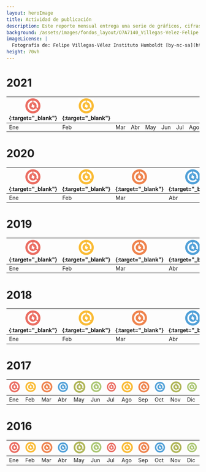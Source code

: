 ```yaml
---
layout: heroImage
title: Actividad de publicación
description: Este reporte mensual entrega una serie de gráficos, cifras y estadísticas de la actividad de publicación y uso de datos sobre biodiversidad publicados a través del SiB Colombia. Las métricas resaltan las organizaciones publicadoras del mes y el uso de datos en publicaciones indexadas. 
background: /assets/images/fondos_layout/O7A7140_Villegas-Velez-Felipe.jpg
imageLicense: |
  Fotografía de: Felipe Villegas-Vélez Instituto Humboldt [by-nc-sa](https://creativecommons.org/licenses/by-nc-sa/3.0/) 
height: 70vh
---
```



# 2021


| [![](/assets/images/reportes/rep-mes-1-40x40_rojo.png)](https://datastudio.google.com/u/0/reporting/63dcd1a8-3316-4d50-9053-a93a67aa8dfa/page/Ge2V){:target="_blank"}| [![](/assets/images/reportes/rep-mes-2-40x40_amarillo.png)](https://datastudio.google.com/u/0/reporting/c8f98154-44fb-4839-b03b-a2681d1d26d2/page/Ge2V){:target="_blank"}  |   |   |  |  |  |  |  |  |  |  | 
|---|---|---|---|---|---|---|---|---|---|---|---|
|Ene|Feb|Mar|Abr|May|Jun|Jul|Ago|Sep|Oct|Nov|Dic|



# 2020


| [![](/assets/images/reportes/rep-mes-1-40x40_rojo.png)](https://datastudio.google.com/u/0/reporting/1st-Hu7KfBEceCCeCoQ7cmvOpvO8t6sw8/page/Ge2V){:target="_blank"}| [![](/assets/images/reportes/rep-mes-2-40x40_amarillo.png)](https://datastudio.google.com/u/0/reporting/1P34gAnfHMdYa7MPe0tXdsu2CuzGbbkj-){:target="_blank"}  |  [![](/assets/images/reportes/rep-mes-3-40x40_naranja.png)](https://datastudio.google.com/u/0/reporting/1wRyC7mGv3kt4e0x6cAoeEAnTjBIhX6TR/page/Ge2V){:target="_blank"}  | [![](/assets/images/reportes/rep-mes-4-40x40_azul.png)](https://datastudio.google.com/reporting/1U9I-E7MhFpJ0HxoF1YU3fVSRobJK02rH/page/Ge2V){:target="_blank"}   |  [![](/assets/images/reportes/rep-mes-5-40x40_oliva.png)](https://datastudio.google.com/reporting/1S-JNBvBisFquvgEkN6S3h6GiuoixlhTz/page/Ge2V){:target="_blank"}  |  [![](/assets/images/reportes/rep-mes-6-40x40_verde.png)](https://datastudio.google.com/u/2/reporting/5413f332-a29e-44ad-9514-c6bec7d27624/page/Ge2V){:target="_blank"}  | [![](/assets/images/reportes/rep-mes-1-40x40_rojo.png)](https://datastudio.google.com/reporting/d5a594cf-e504-4100-8905-3c9f7cc33f9e/page/Ge2V){:target="_blank"}|  [![](/assets/images/reportes/rep-mes-2-40x40_amarillo.png)](https://datastudio.google.com/reporting/6cbdf8bd-b76d-4413-a307-ca62ac1aa863/page/Ge2V){:target="_blank"}  |  [![](/assets/images/reportes/rep-mes-3-40x40_naranja.png)](https://datastudio.google.com/u/0/reporting/4a1d3e2b-168d-45f0-8fad-d0d6841ecdd5/page/Ge2V){:target="_blank"}  | [![](/assets/images/reportes/rep-mes-4-40x40_azul.png)](https://datastudio.google.com/u/0/reporting/d4305726-37c4-455d-aa03-1f282372c1fc/page/Ge2V){:target="_blank"}   |  [![](/assets/images/reportes/rep-mes-5-40x40_oliva.png)](https://datastudio.google.com/u/0/reporting/c295e068-fb26-429b-a260-93f1079ba93e/page/Ge2V){:target="_blank"}  |  [![](/assets/images/reportes/rep-mes-6-40x40_verde.png)](https://datastudio.google.com/u/0/reporting/82a89129-30a4-408a-80b7-d15475f66479/page/Ge2V){:target="_blank"}  | 
|---|---|---|---|---|---|---|---|---|---|---|---|
|Ene|Feb|Mar|Abr|May|Jun|Jul|Ago|Sep|Oct|Nov|Dic|


# 2019


| [![](/assets/images/reportes/rep-mes-1-40x40_rojo.png)](https://datastudio.google.com/u/0/reporting/1hLMgZXlo-44gynwUF5ulFkyc8lt24pM3/page/Ge2V){:target="_blank"} | [![](/assets/images/reportes/rep-mes-2-40x40_amarillo.png)](https://datastudio.google.com/open/1acv1wqAghmozn80Ci9sqRZ1uL202zQNw){:target="_blank"} | [![](/assets/images/reportes/rep-mes-3-40x40_naranja.png)](https://datastudio.google.com/u/0/reporting/1Sn7UJZ9gZKyfoklf4xepk7X5tskKkH-k/page/Ge2V){:target="_blank"} | [![](/assets/images/reportes/rep-mes-4-40x40_azul.png)](https://datastudio.google.com/open/1CdEsy7owfnEZ4QpvJyzSm3DpJ3Eyb3C6){:target="_blank"} | [![](/assets/images/reportes/rep-mes-5-40x40_oliva.png)](https://datastudio.google.com/open/1dt08swT5c5bQR4vQunSceY_FODTcko3h){:target="_blank"} | [![](/assets/images/reportes/rep-mes-6-40x40_verde.png)](https://datastudio.google.com/open/1yqaSRnp8ANAjZ488CAg1Zlv_sAYQGPiS){:target="_blank"} | [![](/assets/images/reportes/rep-mes-1-40x40_rojo.png)](https://datastudio.google.com/open/1IGzbp2fe-shQLOHxtf18ut9PaxQmfr_N){:target="_blank"} | [![](/assets/images/reportes/rep-mes-2-40x40_amarillo.png)](https://datastudio.google.com/s/mEM3dEQJy70){:target="_blank"}   |  [![](/assets/images/reportes/rep-mes-3-40x40_naranja.png)](https://datastudio.google.com/open/1vLO58cHYwK3eRq-6gtJuwxSPuFDiZ78S){:target="_blank"}  | [![](/assets/images/reportes/rep-mes-4-40x40_azul.png)](https://datastudio.google.com/open/158KCDnFdOjn_-Nwgsk4JoRjlq20W0Mv8){:target="_blank"}   |  [![](/assets/images/reportes/rep-mes-5-40x40_oliva.png)](https://datastudio.google.com/reporting/1SkQS8jYoqphP99fMIKYsEVnjGokhxAkc/page/Ge2V){:target="_blank"}  |  [![](/assets/images/reportes/rep-mes-6-40x40_verde.png)](https://datastudio.google.com/open/1D-aYIBfTx_KZgb71xo0jnL6WCwMcuag9){:target="_blank"}  | 
|---|---|---|---|---|---|---|---|---|---|---|---|
|Ene|Feb|Mar|Abr|May|Jun|Jul|Ago|Sep|Oct|Nov|Dic|





# 2018

| [![](/assets/images/reportes/rep-mes-1-40x40_rojo.png)](https://datastudio.google.com/u/0/reporting/1hLMgZXlo-44gynwUF5ulFkyc8lt24pM3/page/Ge2V){:target="_blank"} | [![](/assets/images/reportes/rep-mes-2-40x40_amarillo.png)](https://datastudio.google.com/open/1acv1wqAghmozn80Ci9sqRZ1uL202zQNw){:target="_blank"} | [![](/assets/images/reportes/rep-mes-3-40x40_naranja.png)](https://datastudio.google.com/u/0/reporting/1Sn7UJZ9gZKyfoklf4xepk7X5tskKkH-k/page/Ge2V){:target="_blank"} | [![](/assets/images/reportes/rep-mes-4-40x40_azul.png)](https://datastudio.google.com/open/1CdEsy7owfnEZ4QpvJyzSm3DpJ3Eyb3C6){:target="_blank"} | [![](/assets/images/reportes/rep-mes-5-40x40_oliva.png)](https://datastudio.google.com/open/1dt08swT5c5bQR4vQunSceY_FODTcko3h){:target="_blank"} | [![](/assets/images/reportes/rep-mes-6-40x40_verde.png)](https://datastudio.google.com/open/1yqaSRnp8ANAjZ488CAg1Zlv_sAYQGPiS){:target="_blank"} | [![](/assets/images/reportes/rep-mes-1-40x40_rojo.png)](https://datastudio.google.com/reporting/1l3kGwFxcN0SGWBXTnjcZsXBU3_BkY-YE/page/Ge2V){:target="_blank"} | [![](/assets/images/reportes/rep-mes-2-40x40_amarillo.png)](https://datastudio.google.com/u/2/reporting/1WFqxDVzvCPLLtw0A-aU_eHT36ArNoIEG/page/Ge2V){:target="_blank"}   |  [![](/assets/images/reportes/rep-mes-3-40x40_naranja.png)](https://datastudio.google.com/open/1vLO58cHYwK3eRq-6gtJuwxSPuFDiZ78https://datastudio.google.com/open/1bWyo6plZqjUN3XdsEHyHE4gSrUTioGO_){:target="_blank"}  | [![](/assets/images/reportes/rep-mes-4-40x40_azul.png)](https://datastudio.google.com/open/1YggehKH_3gcBzGZXlIBO8Ai2XEDtgGVK){:target="_blank"}   |  [![](/assets/images/reportes/rep-mes-5-40x40_oliva.png)](https://datastudio.google.com/open/1PIha_6FhLsbBDngbSWQAtvsySfUkJPh4){:target="_blank"}  |  [![](/assets/images/reportes/rep-mes-6-40x40_verde.png)](https://datastudio.google.com/open/12357ByrfcryKpjmW5H6I19yA0gkDy7Ey){:target="_blank"}  | 
|---|---|---|---|---|---|---|---|---|---|---|---|
|Ene|Feb|Mar|Abr|May|Jun|Jul|Ago|Sep|Oct|Nov|Dic|


# 2017


| [![](/assets/images/reportes/rep-mes-1-40x40_rojo.png)](https://statics.sibcolombia.net/sib-resources/reportes-publicacion/2017/enero/reporte-enero2017.pdf)|  [![](/assets/images/reportes/rep-mes-2-40x40_amarillo.png)](https://statics.sibcolombia.net/sib-resources/reportes-publicacion/2017/enero/reporte-enero2017.pdf)  |  [![](/assets/images/reportes/rep-mes-3-40x40_naranja.png)](https://statics.sibcolombia.net/sib-resources/reportes-publicacion/2017/enero/reporte-enero2017.pdf)  | [![](/assets/images/reportes/rep-mes-4-40x40_azul.png)](https://statics.sibcolombia.net/sib-resources/reportes-publicacion/2017/enero/reporte-enero2017.pdf)   |  [![](/assets/images/reportes/rep-mes-5-40x40_oliva.png)](https://statics.sibcolombia.net/sib-resources/reportes-publicacion/2017/enero/reporte-enero2017.pdf)  |  [![](/assets/images/reportes/rep-mes-6-40x40_verde.png)](https://statics.sibcolombia.net/sib-resources/reportes-publicacion/2017/enero/reporte-enero2017.pdf)  | [![](/assets/images/reportes/rep-mes-1-40x40_rojo.png)](https://statics.sibcolombia.net/sib-resources/reportes-publicacion/2017/enero/reporte-enero2017.pdf)|  [![](/assets/images/reportes/rep-mes-2-40x40_amarillo.png)](https://statics.sibcolombia.net/sib-resources/reportes-publicacion/2017/enero/reporte-enero2017.pdf)  |  [![](/assets/images/reportes/rep-mes-3-40x40_naranja.png)](https://statics.sibcolombia.net/sib-resources/reportes-publicacion/2017/enero/reporte-enero2017.pdf)  | [![](/assets/images/reportes/rep-mes-4-40x40_azul.png)](https://statics.sibcolombia.net/sib-resources/reportes-publicacion/2017/enero/reporte-enero2017.pdf)   |  [![](/assets/images/reportes/rep-mes-5-40x40_oliva.png)](https://statics.sibcolombia.net/sib-resources/reportes-publicacion/2017/enero/reporte-enero2017.pdf)  |  [![](/assets/images/reportes/rep-mes-6-40x40_verde.png)](https://statics.sibcolombia.net/sib-resources/reportes-publicacion/2017/enero/reporte-enero2017.pdf)  | 
|---|---|---|---|---|---|---|---|---|---|---|---|
|Ene|Feb|Mar|Abr|May|Jun|Jul|Ago|Sep|Oct|Nov|Dic|


# 2016


| [![](/assets/images/reportes/rep-mes-1-40x40_rojo.png)](https://statics.sibcolombia.net/sib-resources/reportes-publicacion/2017/enero/reporte-enero2017.pdf)|  [![](/assets/images/reportes/rep-mes-2-40x40_amarillo.png)](https://statics.sibcolombia.net/sib-resources/reportes-publicacion/2017/enero/reporte-enero2017.pdf)  |  [![](/assets/images/reportes/rep-mes-3-40x40_naranja.png)](https://statics.sibcolombia.net/sib-resources/reportes-publicacion/2017/enero/reporte-enero2017.pdf)  | [![](/assets/images/reportes/rep-mes-4-40x40_azul.png)](https://statics.sibcolombia.net/sib-resources/reportes-publicacion/2017/enero/reporte-enero2017.pdf)   |  [![](/assets/images/reportes/rep-mes-5-40x40_oliva.png)](https://statics.sibcolombia.net/sib-resources/reportes-publicacion/2017/enero/reporte-enero2017.pdf)  |  [![](/assets/images/reportes/rep-mes-6-40x40_verde.png)](https://statics.sibcolombia.net/sib-resources/reportes-publicacion/2017/enero/reporte-enero2017.pdf)  | [![](/assets/images/reportes/rep-mes-1-40x40_rojo.png)](https://statics.sibcolombia.net/sib-resources/reportes-publicacion/2017/enero/reporte-enero2017.pdf)|  [![](/assets/images/reportes/rep-mes-2-40x40_amarillo.png)](https://statics.sibcolombia.net/sib-resources/reportes-publicacion/2017/enero/reporte-enero2017.pdf)  |  [![](/assets/images/reportes/rep-mes-3-40x40_naranja.png)](https://statics.sibcolombia.net/sib-resources/reportes-publicacion/2017/enero/reporte-enero2017.pdf)  | [![](/assets/images/reportes/rep-mes-4-40x40_azul.png)](https://statics.sibcolombia.net/sib-resources/reportes-publicacion/2017/enero/reporte-enero2017.pdf)   |  [![](/assets/images/reportes/rep-mes-5-40x40_oliva.png)](https://statics.sibcolombia.net/sib-resources/reportes-publicacion/2017/enero/reporte-enero2017.pdf)  |  [![](/assets/images/reportes/rep-mes-6-40x40_verde.png)](https://statics.sibcolombia.net/sib-resources/reportes-publicacion/2017/enero/reporte-enero2017.pdf)  | 
|---|---|---|---|---|---|---|---|---|---|---|---|
|Ene|Feb|Mar|Abr|May|Jun|Jul|Ago|Sep|Oct|Nov|Dic|
